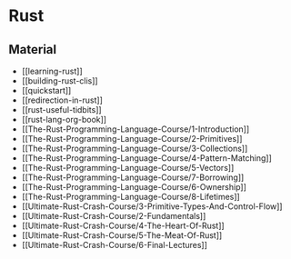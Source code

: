# Rust

## Material

- [[learning-rust]]
- [[building-rust-clis]]
- [[quickstart]]
- [[redirection-in-rust]]
- [[rust-useful-tidbits]]
- [[rust-lang-org-book]]
- [[The-Rust-Programming-Language-Course/1-Introduction]]
- [[The-Rust-Programming-Language-Course/2-Primitives]]
- [[The-Rust-Programming-Language-Course/3-Collections]]
- [[The-Rust-Programming-Language-Course/4-Pattern-Matching]]
- [[The-Rust-Programming-Language-Course/5-Vectors]]
- [[The-Rust-Programming-Language-Course/7-Borrowing]]
- [[The-Rust-Programming-Language-Course/6-Ownership]]
- [[The-Rust-Programming-Language-Course/8-Lifetimes]]
- [[Ultimate-Rust-Crash-Course/3-Primitive-Types-And-Control-Flow]]
- [[Ultimate-Rust-Crash-Course/2-Fundamentals]]
- [[Ultimate-Rust-Crash-Course/4-The-Heart-Of-Rust]]
- [[Ultimate-Rust-Crash-Course/5-The-Meat-Of-Rust]]
- [[Ultimate-Rust-Crash-Course/6-Final-Lectures]]
